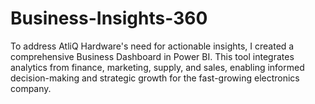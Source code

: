 # Business-Insights-360
To address AtliQ Hardware's need for actionable insights, I created a comprehensive Business Dashboard in Power BI. This tool integrates analytics from finance, marketing, supply, and sales, enabling informed decision-making and strategic growth for the fast-growing electronics company.
